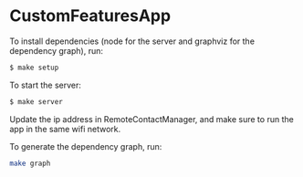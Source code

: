 # CustomFeaturesApp

To install dependencies (node for the server and graphviz for the dependency graph), run:
```bash
$ make setup 
```

To start the server: 
```bash
$ make server 
```

Update the ip address in RemoteContactManager, and make sure to run the app in the same wifi network.

To generate the dependency graph, run:
```bash
make graph
```

